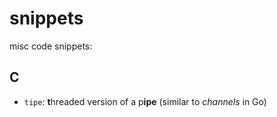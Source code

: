 snippets
========

misc code snippets:

C
-

* `tipe`: **t**hreaded version of a p**ipe** (similar to *channels* in Go)

